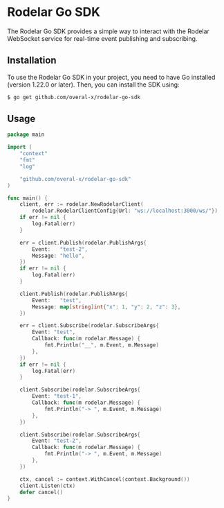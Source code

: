 # Rodelar Go SDK

The Rodelar Go SDK provides a simple way to interact with the Rodelar WebSocket service for real-time event publishing and subscribing.

## Installation

To use the Rodelar Go SDK in your project, you need to have Go installed (version 1.22.0 or later). Then, you can install the SDK using:

```bash
$ go get github.com/overal-x/rodelar-go-sdk
```

## Usage

```go
package main

import (
	"context"
	"fmt"
	"log"

	"github.com/overal-x/rodelar-go-sdk"
)

func main() {
	client, err := rodelar.NewRodelarClient(
		rodelar.RodelarClientConfig{Url: "ws://localhost:3000/ws/"})
	if err != nil {
		log.Fatal(err)
	}

	err = client.Publish(rodelar.PublishArgs{
		Event:   "test-2",
		Message: "hello",
	})
	if err != nil {
		log.Fatal(err)
	}

	client.Publish(rodelar.PublishArgs{
		Event:   "test",
		Message: map[string]int{"x": 1, "y": 2, "z": 3},
	})

	err = client.Subscribe(rodelar.SubscribeArgs{
		Event: "test",
		Callback: func(m rodelar.Message) {
			fmt.Println("__", m.Event, m.Message)
		},
	})
	if err != nil {
		log.Fatal(err)
	}

	client.Subscribe(rodelar.SubscribeArgs{
		Event: "test-1",
		Callback: func(m rodelar.Message) {
			fmt.Println("-> ", m.Event, m.Message)
		},
	})

	client.Subscribe(rodelar.SubscribeArgs{
		Event: "test-2",
		Callback: func(m rodelar.Message) {
			fmt.Println("-> ", m.Event, m.Message)
		},
	})

	ctx, cancel := context.WithCancel(context.Background())
	client.Listen(ctx)
	defer cancel()
}
```
